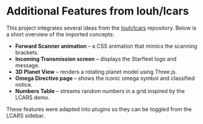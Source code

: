 # Additional Features from louh/lcars

This project integrates several ideas from the [louh/lcars](https://github.com/louh/lcars) repository.
Below is a short overview of the imported concepts:

- **Forward Scanner animation** – a CSS animation that mimics the scanning brackets.
- **Incoming Transmission screen** – displays the Starfleet logo and message.
- **3D Planet View** – renders a rotating planet model using Three.js.
- **Omega Directive page** – shows the iconic omega symbol and classified notice.
- **Numbers Table** – streams random numbers in a grid inspired by the LCARS demo.

These features were adapted into plugins so they can be toggled from the LCARS sidebar.


